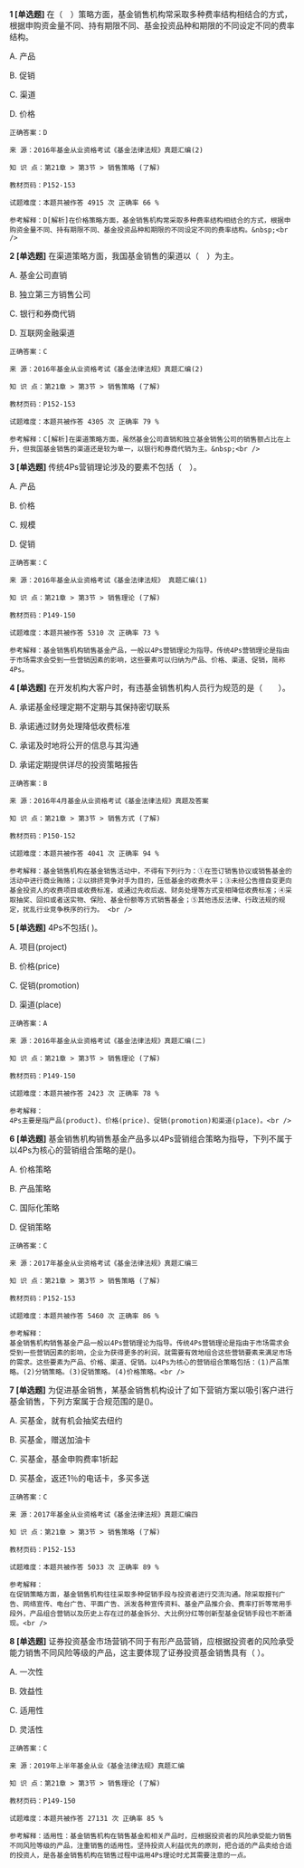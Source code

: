 **1 [单选题]** 在（　）策略方面，基金销售机构常采取多种费率结构相结合的方式，根据申购资金量不同、持有期限不同、基金投资品种和期限的不同设定不同的费率结构。 

A. 产品&nbsp;

B. 促销&nbsp;

C. 渠道&nbsp;

D. 价格&nbsp;

```
正确答案：D

来 源：2016年基金从业资格考试《基金法律法规》真题汇编(2)

知 识 点：第21章 > 第3节 > 销售策略 (了解)

教材页码：P152-153

试题难度：本题共被作答 4915 次 正确率 66 %

参考解释：D[解析]在价格策略方面，基金销售机构常采取多种费率结构相结合的方式，根据申购资金量不同、持有期限不同、基金投资品种和期限的不同设定不同的费率结构。&nbsp;<br />

```


**2 [单选题]** 在渠道策略方面，我国基金销售的渠道以（　）为主。 

A. 基金公司直销&nbsp;

B. 独立第三方销售公司&nbsp;

C. 银行和券商代销&nbsp;

D. 互联网金融渠道&nbsp;

```
正确答案：C

来 源：2016年基金从业资格考试《基金法律法规》真题汇编(2)

知 识 点：第21章 > 第3节 > 销售策略 (了解)

教材页码：P152-153

试题难度：本题共被作答 4305 次 正确率 79 %

参考解释：C[解析]在渠道策略方面，虽然基金公司直销和独立基金销售公司的销售额占比在上升，但我国基金销售的渠道还是较为单一，以银行和券商代销为主。&nbsp;<br />

```


**3 [单选题]** 传统4Ps营销理论涉及的要素不包括（&emsp;）。 

A. 产品&nbsp;

B. 价格&nbsp;

C. 规模&nbsp;

D. 促销&nbsp;

```
正确答案：C

来 源：2016年基金从业资格考试《基金法律法规》 真题汇编(1)

知 识 点：第21章 > 第3节 > 销售理论 (了解)

教材页码：P149-150

试题难度：本题共被作答 5310 次 正确率 73 %

参考解释：基金销售机构销售基金产品，一般以4Ps营销理论为指导。传统4Ps营销理论是指由于市场需求会受到一些营销因素的影响，这些要素可以归纳为产品、价格、渠道、促销，简称4Ps。
```


**4 [单选题]** 在开发机构大客户时，有违基金销售机构人员行为规范的是（　　）。 

A. 承诺基金经理定期不定期与其保持密切联系

B. 承诺通过财务处理降低收费标准

C. 承诺及时地将公开的信息与其沟通

D. 承诺定期提供详尽的投资策略报告 

```
正确答案：B

来 源：2016年4月基金从业资格考试《基金法律法规》真题及答案

知 识 点：第21章 > 第3节 > 销售方式 (了解)

教材页码：P150-152

试题难度：本题共被作答 4041 次 正确率 94 %

参考解释：基金销售机构在基金销售活动中，不得有下列行为：①在签订销售协议或销售基金的活动中进行商业贿赂；②以排挤竞争对手为目的，压低基金的收费水平；③未经公告擅自变更向基金投资人的收费项目或收费标准，或通过先收后返、财务处理等方式变相降低收费标准；④采取抽奖、回扣或者送实物、保险、基金份额等方式销售基金；⑤其他违反法律、行政法规的规定，扰乱行业竞争秩序的行为。 <br />

```


**5 [单选题]** 
4Ps不包括( )。

A. 项目(project)

B. 价格(price)

C. 促销(promotion)

D. 渠道(place)

```
正确答案：A

来 源：2016年基金从业资格考试《基金法律法规》真题汇编(二)

知 识 点：第21章 > 第3节 > 销售理论 (了解)

教材页码：P149-150

试题难度：本题共被作答 2423 次 正确率 78 %

参考解释：
4Ps主要是指产品(product)、价格(price)、促销(promotion)和渠道(p1ace)。<br />

```


**6 [单选题]** 
基金销售机构销售基金产品多以4Ps营销组合策略为指导，下列不属于以4Ps为核心的营销组合策略的是()。

A. 价格策略

B. 产品策略

C. 国际化策略

D. 促销策略

```
正确答案：C

来 源：2017年基金从业资格考试《基金法律法规》真题汇编三

知 识 点：第21章 > 第3节 > 销售策略 (了解)

教材页码：P152-153

试题难度：本题共被作答 5460 次 正确率 86 %

参考解释：
基金销售机构销售基金产品一般以4Ps营销理论为指导。传统4Ps营销理论是指由于市场需求会受到一些营销因素的影响，企业为获得更多的利润，就需要有效地组合这些营销要素来满足市场的需求。这些要素为产品、价格、渠道、促销。以4Ps为核心的营销组合策略包括：(1)产品策略。(2)分销策略。(3)促销策略。(4)价格策略。<br />

```


**7 [单选题]** 
为促进基金销售，某基金销售机构设计了如下营销方案以吸引客户进行基金销售，下列方案属于合规范围的是()。

A. 买基金，就有机会抽奖去纽约

B. 买基金，赠送加油卡

C. 买基金，基金申购费率1折起

D. 买基金，返还1％的电话卡，多买多送

```
正确答案：C

来 源：2017年基金从业资格考试《基金法律法规》真题汇编四

知 识 点：第21章 > 第3节 > 销售策略 (了解)

教材页码：P152-153

试题难度：本题共被作答 5033 次 正确率 89 %

参考解释：
在促销策略方面，基金销售机构往往采取多种促销手段与投资者进行交流沟通。除采取报刊广告、网络宣传、电台广告、平面广告、派发各种宣传资料、基金产品推介会、费率打折等常用手段外，产品组合营销以及历史上存在过的基金拆分、大比例分红等创新型基金促销手段也不断涌现。<br />

```


**8 [单选题]** 证券投资基金市场营销不同于有形产品营销，应根据投资者的风险承受能力销售不同风险等级的产品，这主要体现了证券投资基金销售具有（      ）。

A. 一次性

B. 效益性

C. 适用性

D. 灵活性 

```
正确答案：C

来 源：2019年上半年基金从业《基金法律法规》真题汇编

知 识 点：第21章 > 第3节 > 销售理论 (了解)

教材页码：P149-150

试题难度：本题共被作答 27131 次 正确率 85 %

参考解释：适用性：基金销售机构在销售基金和相关产品时，应根据投资者的风险承受能力销售不同风险等级的产品，注重销售的适用性。坚持投资人利益优先的原则，把合适的产品卖给合适的投资人，是各基金销售机构在销售过程中运用4Ps理论时尤其需要注意的一点。
```


